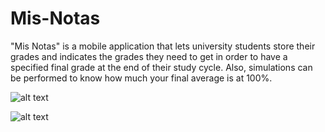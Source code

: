 # Mis-Notas
"Mis Notas" is a mobile application that lets university students store their grades and indicates the grades they need to get in order to have a specified final grade at the end of their study cycle. Also, simulations can be performed to know how much your final average is at 100%.

![alt text](https://scontent.flim16-3.fna.fbcdn.net/v/t1.0-9/44366896_2149730635265076_1120246540175147008_o.jpg?_nc_cat=101&_nc_oc=AQnGHu-b76buJp7_0hRumcaG_N4pdVEx5_U1Uoe22YZFK_zySeshRxrOApZJuWGfrRU&_nc_ht=scontent.flim16-3.fna&oh=202cc9bdce90d0b9ba554bbfb0826256&oe=5E19F384)

![alt text](https://scontent.flim16-2.fna.fbcdn.net/v/t1.0-9/44314225_2149730648598408_5998059813278318592_o.jpg?_nc_cat=107&_nc_oc=AQmMLSPCmRxJv6HyKwqCL1iu3c1iutUG0A-GUZwCu9TvssdQxTc9Y43gcrGeqeMvEdk&_nc_ht=scontent.flim16-2.fna&oh=f98156db588c3e648c193690749ebf7e&oe=5E287219)
